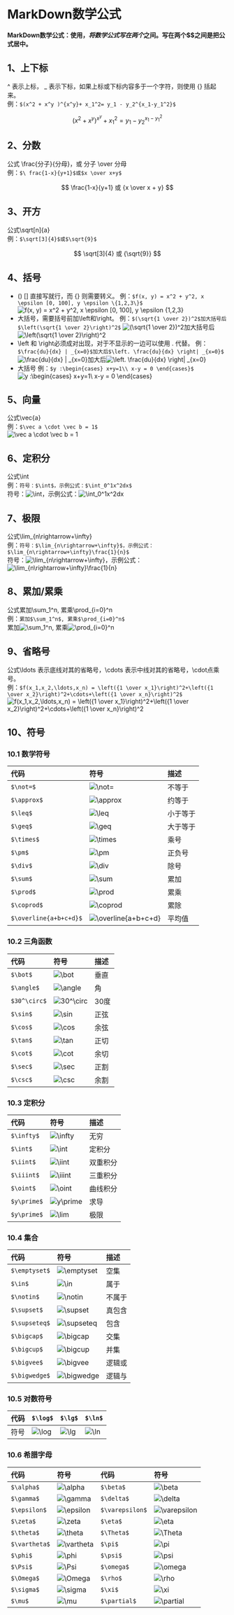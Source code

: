 # MarkDown数学公式

**MarkDown数学公式：使用$，将数学公式写在两个$之间。写在两个$$之间是把公式居中。**

## 1、上下标

^ 表示上标， \_ 表示下标，如果上标或下标内容多于一个字符，则使用 {} 括起来。  
 例：`$(x^2 + x^y )^{x^y}+ x_1^2= y_1 - y_2^{x_1-y_1^2}$`

$$
(x^2 + x^y) ^ {x^y} + x_1^2 = y_1 - y_2 ^ {x_1 - y_1^2}
$$

## 2、分数

公式 \frac{分子}{分母}，或 分子 \over 分母  
 例：`$\ frac{1-x}{y+1}$或$x \over x+y$`

$$
\frac{1-x}{y+1} 或 {x \over x + y}
$$

## 3、开方

公式\sqrt\[n\]{a}  
 例：`$\sqrt[3]{4}$或$\sqrt{9}$`

$$
\sqrt[3]{4} 或 {\sqrt{9}}
$$

## 4、括号

* \(\) \[\] 直接写就行，而 {} 则需要转义。  例：`$f(x, y) = x^2 + y^2, x \epsilon [0, 100], y \epsilon \{1,2,3\}$`  ![f\(x, y\) = x^2 + y^2, x \epsilon \[0, 100\], y \epsilon \{1,2,3\}](https://math.jianshu.com/math?formula=f%28x%2C%20y%29%20%3D%20x%5E2%20%2B%20y%5E2%2C%20x%20%5Cepsilon%20%5B0%2C%20100%5D%2C%20y%20%5Cepsilon%20%5C%7B1%2C2%2C3%5C%7D)
* 大括号，需要括号前加\left和\right。  例：`$(\sqrt{1 \over 2})^2$加大括号后$\left(\sqrt{1 \over 2}\right)^2$`  ![\(\sqrt{1 \over 2}\)^2](https://math.jianshu.com/math?formula=%28%5Csqrt%7B1%20%5Cover%202%7D%29%5E2)加大括号后![\left\(\sqrt{1 \over 2}\right\)^2](https://math.jianshu.com/math?formula=%5Cleft%28%5Csqrt%7B1%20%5Cover%202%7D%5Cright%29%5E2)
* \left 和 \right必须成对出现，对于不显示的一边可以使用 . 代替。  例：`$\frac{du}{dx} | _{x=0}$加大后$\left. \frac{du}{dx} \right| _{x=0}$`  ![\frac{du}{dx} \| \_{x=0}](https://math.jianshu.com/math?formula=%5Cfrac%7Bdu%7D%7Bdx%7D%20%7C%20_%7Bx%3D0%7D)加大后![\left. \frac{du}{dx} \right\| \_{x=0}](https://math.jianshu.com/math?formula=%5Cleft.%20%5Cfrac%7Bdu%7D%7Bdx%7D%20%5Cright%7C%20_%7Bx%3D0%7D)
* 大括号  例：`$y :\begin{cases} x+y=1\\ x-y = 0 \end{cases}$`  ![y :\begin{cases} x+y=1\\ x-y = 0 \end{cases}](https://math.jianshu.com/math?formula=y%20%3A%5Cbegin%7Bcases%7D%20x%2By%3D1%5C%5C%20x-y%20%3D%200%20%5Cend%7Bcases%7D)

## 5、向量

公式\vec{a}  
 例：`$\vec a \cdot \vec b = 1$`  
 ![\vec a \cdot \vec b = 1](https://math.jianshu.com/math?formula=%5Cvec%20a%20%5Ccdot%20%5Cvec%20b%20%3D%201)

## 6、定积分

公式\int  
 例：`符号：$\int$，示例公式：$\int_0^1x^2dx$`  
 符号：![\int](https://math.jianshu.com/math?formula=%5Cint)，示例公式：![\int\_0^1x^2dx](https://math.jianshu.com/math?formula=%5Cint_0%5E1x%5E2dx)

## 7、极限

公式\lim\_{n\rightarrow+\infty}  
 例：`符号：$\lim_{n\rightarrow+\infty}$，示例公式：$\lim_{n\rightarrow+\infty}\frac{1}{n}$`  
 符号：![\lim\_{n\rightarrow+\infty}](https://math.jianshu.com/math?formula=%5Clim_%7Bn%5Crightarrow%2B%5Cinfty%7D)，示例公式：![\lim\_{n\rightarrow+\infty}\frac{1}{n}](https://math.jianshu.com/math?formula=%5Clim_%7Bn%5Crightarrow%2B%5Cinfty%7D%5Cfrac%7B1%7D%7Bn%7D)

## 8、累加/累乘

公式累加\sum\_1^n, 累乘\prod\_{i=0}^n  
 例：`累加$\sum_1^n$, 累乘$\prod_{i=0}^n$`  
 累加![\sum\_1^n](https://math.jianshu.com/math?formula=%5Csum_1%5En), 累乘![\prod\_{i=0}^n](https://math.jianshu.com/math?formula=%5Cprod_%7Bi%3D0%7D%5En)

## 9、省略号

公式\ldots 表示底线对其的省略号，\cdots 表示中线对其的省略号，\cdot点乘号。  
 例：`$f(x_1,x_2,\ldots,x_n) = \left({1 \over x_1}\right)^2+\left({1 \over x_2}\right)^2+\cdots+\left({1 \over x_n}\right)^2$`  
 ![f\(x\_1,x\_2,\ldots,x\_n\) = \left\({1 \over x\_1}\right\)^2+\left\({1 \over x\_2}\right\)^2+\cdots+\left\({1 \over x\_n}\right\)^2](https://math.jianshu.com/math?formula=f%28x_1%2Cx_2%2C%5Cldots%2Cx_n%29%20%3D%20%5Cleft%28%7B1%20%5Cover%20x_1%7D%5Cright%29%5E2%2B%5Cleft%28%7B1%20%5Cover%20x_2%7D%5Cright%29%5E2%2B%5Ccdots%2B%5Cleft%28%7B1%20%5Cover%20x_n%7D%5Cright%29%5E2)

## 10、符号

### 10.1 数学符号

| 代码 | 符号 | 描述 |
| :--- | :--- | :--- |
| `$\not=$` | ![\not=](https://math.jianshu.com/math?formula=%5Cnot%3D) | 不等于 |
| `$\approx$` | ![\approx](https://math.jianshu.com/math?formula=%5Capprox) | 约等于 |
| `$\leq$` | ![\leq](https://math.jianshu.com/math?formula=%5Cleq) | 小于等于 |
| `$\geq$` | ![\geq](https://math.jianshu.com/math?formula=%5Cgeq) | 大于等于 |
| `$\times$` | ![\times](https://math.jianshu.com/math?formula=%5Ctimes) | 乘号 |
| `$\pm$` | ![\pm](https://math.jianshu.com/math?formula=%5Cpm) | 正负号 |
| `$\div$` | ![\div](https://math.jianshu.com/math?formula=%5Cdiv) | 除号 |
| `$\sum$` | ![\sum](https://math.jianshu.com/math?formula=%5Csum) | 累加 |
| `$\prod$` | ![\prod](https://math.jianshu.com/math?formula=%5Cprod) | 累乘 |
| `$\coprod$` | ![\coprod](https://math.jianshu.com/math?formula=%5Ccoprod) | 累除 |
| `$\overline{a+b+c+d}$` | ![\overline{a+b+c+d}](https://math.jianshu.com/math?formula=%5Coverline%7Ba%2Bb%2Bc%2Bd%7D) | 平均值 |

### 10.2 三角函数

| 代码 | 符号 | 描述 |
| :--- | :--- | :--- |
| `$\bot$` | ![\bot](https://math.jianshu.com/math?formula=%5Cbot) | 垂直 |
| `$\angle$` | ![\angle](https://math.jianshu.com/math?formula=%5Cangle) | 角 |
| `$30^\circ$` | ![30^\circ](https://math.jianshu.com/math?formula=30%5E%5Ccirc) | 30度 |
| `$\sin$` | ![\sin](https://math.jianshu.com/math?formula=%5Csin) | 正弦 |
| `$\cos$` | ![\cos](https://math.jianshu.com/math?formula=%5Ccos) | 余弦 |
| `$\tan$` | ![\tan](https://math.jianshu.com/math?formula=%5Ctan) | 正切 |
| `$\cot$` | ![\cot](https://math.jianshu.com/math?formula=%5Ccot) | 余切 |
| `$\sec$` | ![\sec](https://math.jianshu.com/math?formula=%5Csec) | 正割 |
| `$\csc$` | ![\csc](https://math.jianshu.com/math?formula=%5Ccsc) | 余割 |

### 10.3 定积分

| 代码 | 符号 | 描述 |
| :--- | :--- | :--- |
| `$\infty$` | ![\infty](https://math.jianshu.com/math?formula=%5Cinfty) | 无穷 |
| `$\int$` | ![\int](https://math.jianshu.com/math?formula=%5Cint) | 定积分 |
| `$\iint$` | ![\iint](https://math.jianshu.com/math?formula=%5Ciint) | 双重积分 |
| `$\iiint$` | ![\iiint](https://math.jianshu.com/math?formula=%5Ciiint) | 三重积分 |
| `$\oint$` | ![\oint](https://math.jianshu.com/math?formula=%5Coint) | 曲线积分 |
| `$y\prime$` | ![y\prime](https://math.jianshu.com/math?formula=y%5Cprime) | 求导 |
| `$y\prime$` | ![\lim](https://math.jianshu.com/math?formula=%5Clim) | 极限 |

### 10.4 集合

| 代码 | 符号 | 描述 |
| :--- | :--- | :--- |
| `$\emptyset$` | ![\emptyset](https://math.jianshu.com/math?formula=%5Cemptyset) | 空集 |
| `$\in$` | ![\in](https://math.jianshu.com/math?formula=%5Cin) | 属于 |
| `$\notin$` | ![\notin](https://math.jianshu.com/math?formula=%5Cnotin) | 不属于 |
| `$\supset$` | ![\supset](https://math.jianshu.com/math?formula=%5Csupset) | 真包含 |
| `$\supseteq$` | ![\supseteq](https://math.jianshu.com/math?formula=%5Csupseteq) | 包含 |
| `$\bigcap$` | ![\bigcap](https://math.jianshu.com/math?formula=%5Cbigcap) | 交集 |
| `$\bigcup$` | ![\bigcup](https://math.jianshu.com/math?formula=%5Cbigcup) | 并集 |
| `$\bigvee$` | ![\bigvee](https://math.jianshu.com/math?formula=%5Cbigvee) | 逻辑或 |
| `$\bigwedge$` | ![\bigwedge](https://math.jianshu.com/math?formula=%5Cbigwedge) | 逻辑与 |

### 10.5 对数符号

| 代码 | `$\log$` | `$\lg$` | `$\ln$` |
| :--- | :--- | :--- | :--- |
| 符号 | ![\log](https://math.jianshu.com/math?formula=%5Clog) | ![\lg](https://math.jianshu.com/math?formula=%5Clg) | ![\ln](https://math.jianshu.com/math?formula=%5Cln) |

### 10.6 希腊字母

| 代码 | 符号 | 代码 | 符号 |
| :--- | :--- | :--- | :--- |
| `$\alpha$` | ![\alpha](https://math.jianshu.com/math?formula=%5Calpha) | `$\beta$` | ![\beta](https://math.jianshu.com/math?formula=%5Cbeta) |
| `$\gamma$` | ![\gamma](https://math.jianshu.com/math?formula=%5Cgamma) | `$\delta$` | ![\delta](https://math.jianshu.com/math?formula=%5Cdelta) |
| `$\epsilon$` | ![\epsilon](https://math.jianshu.com/math?formula=%5Cepsilon) | `$\varepsilon$` | ![\varepsilon](https://math.jianshu.com/math?formula=%5Cvarepsilon) |
| `$\zeta$` | ![\zeta](https://math.jianshu.com/math?formula=%5Czeta) | `$\eta$` | ![\eta](https://math.jianshu.com/math?formula=%5Ceta) |
| `$\theta$` | ![\theta](https://math.jianshu.com/math?formula=%5Ctheta) | `$\Theta$` | ![\Theta](https://math.jianshu.com/math?formula=%5CTheta) |
| `$\vartheta$` | ![\vartheta](https://math.jianshu.com/math?formula=%5Cvartheta) | `$\pi$` | ![\pi](https://math.jianshu.com/math?formula=%5Cpi) |
| `$\phi$` | ![\phi](https://math.jianshu.com/math?formula=%5Cphi) | `$\psi$` | ![\psi](https://math.jianshu.com/math?formula=%5Cpsi) |
| `$\Psi$` | ![\Psi](https://math.jianshu.com/math?formula=%5CPsi) | `$\omega$` | ![\omega](https://math.jianshu.com/math?formula=%5Comega) |
| `$\Omega$` | ![\Omega](https://math.jianshu.com/math?formula=%5COmega) | `$\rho$` | ![\rho](https://math.jianshu.com/math?formula=%5Crho) |
| `$\sigma$` | ![\sigma](https://math.jianshu.com/math?formula=%5Csigma) | `$\xi$` | ![\xi](https://math.jianshu.com/math?formula=%5Cxi) |
| `$\mu$` | ![\mu](https://math.jianshu.com/math?formula=%5Cmu) | `$\partial$` | ![\partial](https://math.jianshu.com/math?formula=%5Cpartial) |

